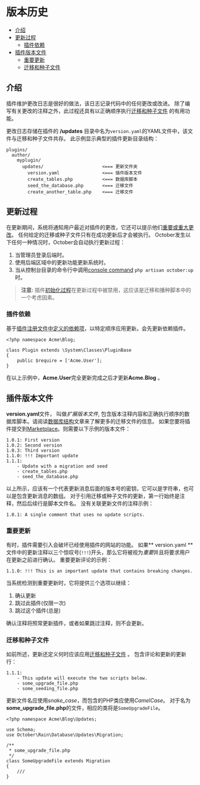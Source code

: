 # 版本历史

- [介绍](#introduction)
- [更新过程](#update-process)
    - [插件依赖](#plugin-depedencies)
- [插件版本文件](#version-file)
    - [重要更新](#important-updates)
    - [迁移和种子文件](#migration-seed-files)

<a name="introduction"></a>
## 介绍

插件维护更改日志是很好的做法，该日志记录代码中的任何更改或改进。 除了编写有关更改的注释之外，此过程还具有以正确顺序执行[迁移和种子文件](database-structure.md) 的有用功能。

更改日志存储在插件的 **/updates** 目录中名为`version.yaml`的YAML文件中，该文件与迁移和种子文件共存。 此示例显示典型的插件更新目录结构：

    plugins/
      author/
        myplugin/
          updates/                      <=== 更新文件夹
            version.yaml                <=== 插件版本文件
            create_tables.php           <=== 数据库脚本
            seed_the_database.php       <=== 迁移文件
            create_another_table.php    <=== 迁移文件

<a name="update-process"></a>
## 更新过程

在更新期间，系统将通知用户最近对插件的更改，它还可以提示他们[重要或重大更改](#important-updates)。 任何给定的迁移或种子文件只有在成功更新后才会被执行。 October发生以下任何一种情况时，October会自动执行更新过程：

1. 当管理员登录后端时。
1. 使用后端区域中的更新功能更新系统时。
1. 当从控制台目录的命令行中调用[console command](console-commands.md#console-up-command) `php artisan october:up` 时。

> **注意:** 插件[初始化过程](plugin-registration.md#routing-initialization)在更新过程中被禁用，这应该是迁移和播种脚本中的一个考虑因素。

<a name="plugin-depedencies"></a>
### 插件依赖

基于[插件注册文件中定义的依赖项](plugin-registration.md#dependency-definitions)，以特定顺序应用更新。会先更新依赖插件。

    <?php namespace Acme\Blog;

    class Plugin extends \System\Classes\PluginBase
    {
        public $require = ['Acme.User'];
    }

在以上示例中，**Acme.User**完全更新完成之后才更新**Acme.Blog** 。

<a name="version-file"></a>
## 插件版本文件

**version.yaml**文件， 叫做*扩展版本文件*, 包含版本注释内容和正确执行顺序的数据库脚本。请阅读[数据库结构](database-structure.md)文章来了解更多的迁移文件的信息。 如果您要将插件提交到[Marketplace](http://octobercms.com/help/site/marketplace)。则需要以下示例的版本文件：

    1.0.1: First version
    1.0.2: Second version
    1.0.3: Third version
    1.1.0: !!! Important update
    1.1.1:
        - Update with a migration and seed
        - create_tables.php
        - seed_the_database.php

以上所示，应该有一个代表更新消息后面的版本号的密钥，它可以是字符串，也可以是包含更新消息的数组。 对于引用迁移或种子文件的更新，第一行始终是注释，然后后续行是脚本文件名。 没有关联更新文件的注释示例：

    1.0.1: A single comment that uses no update scripts.

<a name="important-updates"></a>
### 重要更新

有时，插件需要引入会破坏已经使用插件的网站的功能。 如果** version.yaml **文件中的更新注释以三个惊叹号(`!!!`)开头，那么它将被视为*重要*并且将要求用户在更新之前进行确认。 重要更新评论的示例：

    1.1.0: !!! This is an important update that contains breaking changes.

当系统检测到重要更新时，它将提供三个选项以继续：

1. 确认更新
1. 跳过此插件(仅限一次)
1. 跳过这个插件(总是)

确认注释将照常更新插件，或者如果跳过注释，则不会更新。

<a name="migration-seed-files"></a>
### 迁移和种子文件

如前所述，更新还定义何时应该应用[迁移和种子文件](database-structure.md) 。 包含评论和更新的更新行：

    1.1.1:
        - This update will execute the two scripts below.
        - some_upgrade_file.php
        - some_seeding_file.php

更新文件名应使用*snake_case*，而包含的PHP类应使用*CamelCase*。 对于名为**some_upgrade_file.php**的文件，相应的类将是`SomeUpgradeFile`。

    <?php namespace Acme\Blog\Updates;

    use Schema;
    use October\Rain\Database\Updates\Migration;

    /**
     * some_upgrade_file.php
     */
    class SomeUpgradeFile extends Migration
    {
        ///
    }
